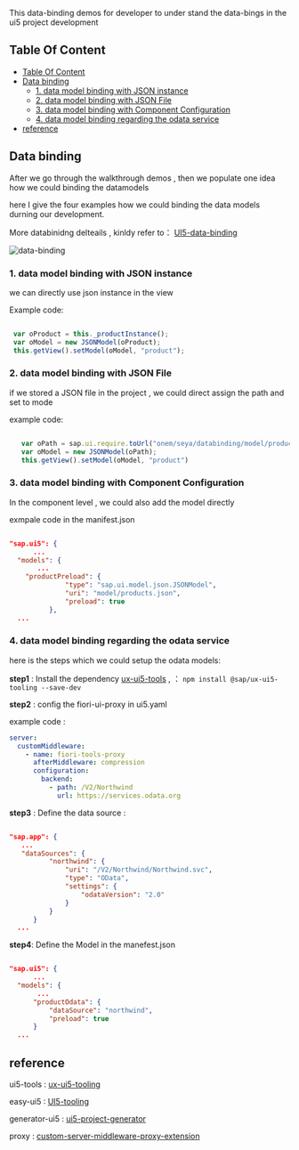This data-binding demos for developer to under stand the data-bings in the ui5 project development

## Table Of Content


<!-- MarkdownTOC -->
- [Table Of Content](#table-of-content)
- [Data binding](#data-binding)
  - [1. data model binding with JSON instance](#1-data-model-binding-with-json-instance)
  - [2. data model binding with JSON File](#2-data-model-binding-with-json-file)
  - [3. data model binding with Component Configuration](#3-data-model-binding-with-component-configuration)
  - [4. data model binding regarding the odata service](#4-data-model-binding-regarding-the-odata-service)
- [reference](#reference)
<!-- MarkdownTOC -->

## Data binding 

After we go through the walkthrough demos , then we populate  one idea how we could binding the datamodels 

here I give the four examples how we could binding the data models durning our development. 


More databinidng delteails , kinldy refer to： [UI5-data-binding](https://ui5.sap.com/#/topic/e5310932a71f42daa41f3a6143efca9c)

![data-binding](/dimg/databinding.png)

### 1. data model binding with JSON instance
   
   we can directly use json instance in the view 

   Example code:

   ``` JavaScript

    var oProduct = this._productInstance();
    var oModel = new JSONModel(oProduct);
    this.getView().setModel(oModel, "product");

   ```

###  2. data model binding with JSON File

   if we stored a JSON file in the project , we could direct assign the path and set to mode 

   example code: 

   ``` JavaScript

      var oPath = sap.ui.require.toUrl("onem/seya/databinding/model/products.json");
      var oModel = new JSONModel(oPath);
      this.getView().setModel(oModel, "product")

   ```

###  3. data model binding with Component Configuration

  In the component level , we could also add the model directly  

  exmpale code in the manifest.json

  ```Json

  "sap.ui5": {
        ...  
    "models": {
         ...
      "productPreload": {
                "type": "sap.ui.model.json.JSONModel",
                "uri": "model/products.json",
                "preload": true
            },
    ...

  ```

### 4. data model binding regarding the odata service

here is the steps which we could setup the odata models:

**step1** :  Install the dependency  [ux-ui5-tools](https://github.com/theplenkov-npm/fiori-tools#fiori-tools-proxy-cdn-bootstrap-sapui5-from-cdn)  , ：  ``` npm install @sap/ux-ui5-tooling --save-dev ```

**step2** : config the fiori-ui-proxy in ui5.yaml

example code : 

```Yaml
server:
  customMiddleware:
    - name: fiori-tools-proxy
      afterMiddleware: compression
      configuration:
        backend:
          - path: /V2/Northwind
            url: https://services.odata.org
```

**step3** : Define the data source :

  ```Json

  "sap.app": {
     ...
     "dataSources": {
            "northwind": {
                "uri": "/V2/Northwind/Northwind.svc",
                "type": "OData",
                "settings": {
                    "odataVersion": "2.0"
                }
            }
        }
    ...

  ```

**step4**: Define the Model in the manefest.json


  ```Json

  "sap.ui5": {
        ...  
    "models": {
         ...
        "productOdata": {
            "dataSource": "northwind",
            "preload": true
        }
    ...

  ```

## reference 
ui5-tools  :  [ux-ui5-tooling](https://www.npmjs.com/package/@sap/ux-ui5-tooling) 

easy-ui5 :  [UI5-tooling](https://sap.github.io/ui5-tooling/)

generator-ui5 : [ui5-project-generator](https://github.com/SAP/generator-easy-ui5)

proxy : [custom-server-middleware-proxy-extension](http://www.sapspot.com/ui5-tooling-custom-server-middleware-proxy-extension/)